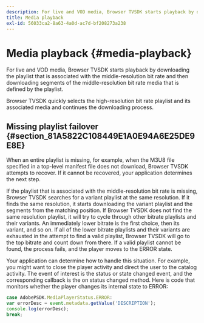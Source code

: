 ```yaml
---
description: For live and VOD media, Browser TVSDK starts playback by downloading the playlist that is associated with the middle-resolution bit rate and then downloading segments of the middle-resolution bit rate media that is defined by the playlist.
title: Media playback
exl-id: 56033ca2-8a63-4a0d-ac7d-bf208273a238
---
```

# Media playback {#media-playback}

For live and VOD media, Browser TVSDK starts playback by downloading the playlist that is associated with the middle-resolution bit rate and then downloading segments of the middle-resolution bit rate media that is defined by the playlist.

Browser TVSDK quickly selects the high-resolution bit rate playlist and its associated media and continues the downloading process.

## Missing playlist failover {#section_81A5822C108449E1A0E94A6E25DE9E8E}

When an entire playlist is missing, for example, when the M3U8 file specified in a top-level manifest file does not download, Browser TVSDK attempts to recover. If it cannot be recovered, your application determines the next step.

If the playlist that is associated with the middle-resolution bit rate is missing, Browser TVSDK searches for a variant playlist at the same resolution. If it finds the same resolution, it starts downloading the variant playlist and the segments from the matching position. If Browser TVSDK does not find the same resolution playlist, it will try to cycle through other bitrate playlists and their variants. An immediately lower bitrate is the first choice, then its variant, and so on. If all of the lower bitrate playlists and their variants are exhausted in the attempt to find a valid playlist, Browser TVSDK will go to the top bitrate and count down from there. If a valid playlist cannot be found, the process fails, and the player moves to the ERROR state.

Your application can determine how to handle this situation. For example, you might want to close the player activity and direct the user to the catalog activity. The event of interest is the status or state changed event, and the corresponding callback is the on status changed method. Here is code that monitors whether the player changes its internal state to ERROR:

```js
case AdobePSDK.MediaPlayerStatus.ERROR:  
var errorDesc = event.metadata.getValue('DESCRIPTION'); 
console.log(errorDesc); 
break; 

```
